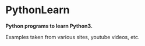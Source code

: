 # PythonLearn
**Python programs to learn Python3.**

Examples taken from various sites, youtube videos, etc. 

